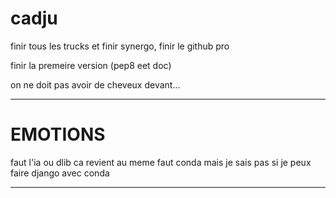 # cadju

finir tous les trucks et finir synergo, finir le github pro

finir la premeire version (pep8 eet doc)

on ne doit pas avoir de cheveux devant...

----------------------------------------------------------------------



# EMOTIONS

faut l'ia ou dlib ca revient au meme faut conda mais je sais pas si je peux faire django avec conda

-------------------------------------------------------------------









